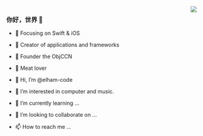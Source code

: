 <img align="right" src="https://github-readme-stats.vercel.app/api?username=onevcat&show_icons=true&icon_color=CE1D2D&text_color=718096&bg_color=ffffff&hide_title=true" />

### 你好，世界 👋

- :orange_book: Focusing on Swift & iOS
- :hammer: Creator of applications and frameworks
- :ram: Founder the ObjCCN
- :meat_on_bone: Meat lover



- 👋 Hi, I’m @elham-code
- 👀 I’m interested in computer and music.
- 🌱 I’m currently learning ...
- 💞️ I’m looking to collaborate on ...
- 📫 How to reach me ...

<!---
elham-code/elham-code is a ✨ special ✨ repository because its `README.md` (this file) appears on your GitHub profile.
You can click the Preview link to take a look at your changes.
--->
